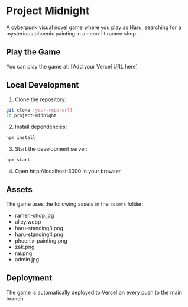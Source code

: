# Project Midnight

A cyberpunk visual novel game where you play as Haru, searching for a mysterious phoenix painting in a neon-lit ramen shop.

## Play the Game

You can play the game at: [Add your Vercel URL here]

## Local Development

1. Clone the repository:
```bash
git clone [your-repo-url]
cd project-midnight
```

2. Install dependencies:
```bash
npm install
```

3. Start the development server:
```bash
npm start
```

4. Open http://localhost:3000 in your browser

## Assets

The game uses the following assets in the `assets` folder:
- ramen-shop.jpg
- alley.webp
- haru-standing3.png
- haru-standing4.png
- phoenix-painting.png
- zak.png
- rai.png
- admin.jpg

## Deployment

The game is automatically deployed to Vercel on every push to the main branch. 